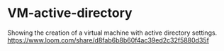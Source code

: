 # VM-active-directory
Showing the creation of a virtual machine with active directory settings. 
https://www.loom.com/share/d8fab6b8b60f4ac39ed2c32f5880d35f

